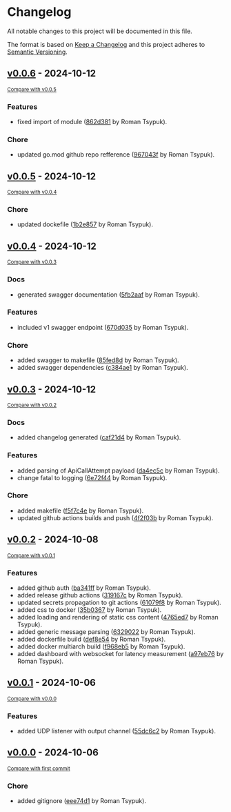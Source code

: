 # Changelog

All notable changes to this project will be documented in this file.

The format is based on [Keep a Changelog](http://keepachangelog.com/en/1.0.0/)
and this project adheres to [Semantic Versioning](http://semver.org/spec/v2.0.0.html).

<!-- insertion marker -->
## [v0.0.6](https://github.com/tsypuk/aws-client-monitor/releases/tag/v0.0.6) - 2024-10-12

<small>[Compare with v0.0.5](https://github.com/tsypuk/aws-client-monitor/compare/v0.0.5...v0.0.6)</small>

### Features

- fixed import of module ([862d381](https://github.com/tsypuk/aws-client-monitor/commit/862d3818f6a8de8a9be1c6673469bd982e2dd667) by Roman Tsypuk).

### Chore

- updated go.mod github repo refference ([967043f](https://github.com/tsypuk/aws-client-monitor/commit/967043f8832b93494a831f3c42baa7eb6094186b) by Roman Tsypuk).

## [v0.0.5](https://github.com/tsypuk/aws-client-monitor/releases/tag/v0.0.5) - 2024-10-12

<small>[Compare with v0.0.4](https://github.com/tsypuk/aws-client-monitor/compare/v0.0.4...v0.0.5)</small>

### Chore

- updated dockefile ([1b2e857](https://github.com/tsypuk/aws-client-monitor/commit/1b2e857081f99c37604b570fa28334dfb33baec3) by Roman Tsypuk).

## [v0.0.4](https://github.com/tsypuk/aws-client-monitor/releases/tag/v0.0.4) - 2024-10-12

<small>[Compare with v0.0.3](https://github.com/tsypuk/aws-client-monitor/compare/v0.0.3...v0.0.4)</small>

### Docs

- generated swagger documentation ([5fb2aaf](https://github.com/tsypuk/aws-client-monitor/commit/5fb2aafebbb9cd23668ec441751b080f1123e6b9) by Roman Tsypuk).

### Features

- included v1 swagger endpoint ([670d035](https://github.com/tsypuk/aws-client-monitor/commit/670d035bcdfd0719552c3473da96fb96c8779cfe) by Roman Tsypuk).

### Chore

- added swagger to makefile ([85fed8d](https://github.com/tsypuk/aws-client-monitor/commit/85fed8dd7a92ddbf14b45e0d70260057265d3850) by Roman Tsypuk).
- added swagger dependencies ([c384ae1](https://github.com/tsypuk/aws-client-monitor/commit/c384ae1501ffb0398f646f8a65e755506faaea3a) by Roman Tsypuk).

## [v0.0.3](https://github.com/tsypuk/aws-client-monitor/releases/tag/v0.0.3) - 2024-10-12

<small>[Compare with v0.0.2](https://github.com/tsypuk/aws-client-monitor/compare/v0.0.2...v0.0.3)</small>

### Docs

- added changelog generated ([caf21d4](https://github.com/tsypuk/aws-client-monitor/commit/caf21d41d6ca771ce63668296496cd177c9c3d1a) by Roman Tsypuk).

### Features

- added parsing of ApiCallAttempt payload ([da4ec5c](https://github.com/tsypuk/aws-client-monitor/commit/da4ec5c5dc027c359f8741e468a7b6a2d7209202) by Roman Tsypuk).
- change fatal to logging ([6e72f44](https://github.com/tsypuk/aws-client-monitor/commit/6e72f4409acb277b825854ee50b6f399be7098b7) by Roman Tsypuk).

### Chore

- added makefile ([f5f7c4e](https://github.com/tsypuk/aws-client-monitor/commit/f5f7c4e7608a345e7470f2a21620ee508b1f20e0) by Roman Tsypuk).
- updated github actions builds and push ([4f2f03b](https://github.com/tsypuk/aws-client-monitor/commit/4f2f03b30452c52cae02f4f76f83da8c66d7648a) by Roman Tsypuk).

## [v0.0.2](https://github.com/tsypuk/aws-client-monitor/releases/tag/v0.0.2) - 2024-10-08

<small>[Compare with v0.0.1](https://github.com/tsypuk/aws-client-monitor/compare/v0.0.1...v0.0.2)</small>

### Features

- added github auth ([ba341ff](https://github.com/tsypuk/aws-client-monitor/commit/ba341ffdba7345610db8ee1f92a810fe3aaff9bf) by Roman Tsypuk).
- added release github actions ([319167c](https://github.com/tsypuk/aws-client-monitor/commit/319167c3a5990db394da076ec079e36b024711a1) by Roman Tsypuk).
- updated secrets propagation to git actions ([61079f8](https://github.com/tsypuk/aws-client-monitor/commit/61079f892605bc2c5b84d3e2e4a2309040903951) by Roman Tsypuk).
- added css to docker ([35b0367](https://github.com/tsypuk/aws-client-monitor/commit/35b0367c13b832355fdb256fe3f418f564a68dc4) by Roman Tsypuk).
- added loading and rendering of static css content ([4765ed7](https://github.com/tsypuk/aws-client-monitor/commit/4765ed7367f668bed32b024957b45144ce580276) by Roman Tsypuk).
- added generic message parsing ([6329022](https://github.com/tsypuk/aws-client-monitor/commit/63290226b3e28522a7465ef9ecec26b3200da56f) by Roman Tsypuk).
- added dockerfile build ([def8e54](https://github.com/tsypuk/aws-client-monitor/commit/def8e54b01633dac96e0fb5c91300f9b9612f3cf) by Roman Tsypuk).
- added docker multiarch build ([f968eb5](https://github.com/tsypuk/aws-client-monitor/commit/f968eb5a4a6925ad90bd52e4e16fff49610bf1c0) by Roman Tsypuk).
- added dashboard with websocket for latency measurement ([a97eb76](https://github.com/tsypuk/aws-client-monitor/commit/a97eb7647a759d5cda42df81bfbbf1fcffac7912) by Roman Tsypuk).

## [v0.0.1](https://github.com/tsypuk/aws-client-monitor/releases/tag/v0.0.1) - 2024-10-06

<small>[Compare with v0.0.0](https://github.com/tsypuk/aws-client-monitor/compare/v0.0.0...v0.0.1)</small>

### Features

- added UDP listener with output channel ([55dc6c2](https://github.com/tsypuk/aws-client-monitor/commit/55dc6c211acae007ef71500bd51534a7c7cd97a0) by Roman Tsypuk).

## [v0.0.0](https://github.com/tsypuk/aws-client-monitor/releases/tag/v0.0.0) - 2024-10-06

<small>[Compare with first commit](https://github.com/tsypuk/aws-client-monitor/compare/eee74d101b5d4b93ceef4f124d37951b77fd6bfb...v0.0.0)</small>

### Chore

- added gitignore ([eee74d1](https://github.com/tsypuk/aws-client-monitor/commit/eee74d101b5d4b93ceef4f124d37951b77fd6bfb) by Roman Tsypuk).

